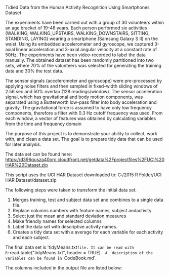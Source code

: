 Tidied Data from the Human Activity Recognition Using Smartphones Dataset

The experiments have been carried out with a group of 30 volunteers within an age bracket of 19-48 years. Each person performed six activities (WALKING, WALKING_UPSTAIRS, WALKING_DOWNSTAIRS, SITTING, STANDING, LAYING) wearing a smartphone (Samsung Galaxy S II) on the waist. Using its embedded accelerometer and gyroscope, we captured 3-axial linear acceleration and 3-axial angular velocity at a constant rate of 50Hz. The experiments have been video-recorded to label the data manually. The obtained dataset has been randomly partitioned into two sets, where 70% of the volunteers was selected for generating the training data and 30% the test data. 

The sensor signals (accelerometer and gyroscope) were pre-processed by applying noise filters and then sampled in fixed-width sliding windows of 2.56 sec and 50% overlap (128 readings/window). The sensor acceleration signal, which has gravitational and body motion components, was separated using a Butterworth low-pass filter into body acceleration and gravity. The gravitational force is assumed to have only low frequency components, therefore a filter with 0.3 Hz cutoff frequency was used. From each window, a vector of features was obtained by calculating variables from the time and frequency domain

The purpose of this project is to demonstrate your ability to collect, work with, and clean a data set. The goal is to prepare tidy data that can be used for later analysis. 

The data set can be found here:
  https://d396qusza40orc.cloudfront.net/getdata%2Fprojectfiles%2FUCI%20HAR%20Dataset.zip 
 
 This script uses the UCI HAR Dataset downloaded to:  C:/2015 R Folder/UCI HAR Dataset/dataset.zip

The following steps were taken to transform the initial data set. 
 1. Merges training, test and subject data set and combines to a single data file.
 2. Replace columns numbers with feature names, subject andactivity
 3. Select just the mean and standard deviation measures
 4. Make friendly names for selected columns
 5. Label the data set with descriptive activity names. 
 6. Creates a tidy data set with a average for each variable for each activity and each subject. 

 The final data set is 'tidyMeans.txt` file. It can be read with R: `read.table("tidyMeans.txt", header = TRUE)`. A  description of the variables can be found in `CodeBook.md`. 
 
The columns included in the output file are listed below:


